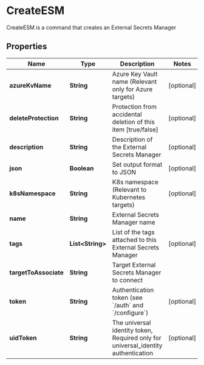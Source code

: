 

# CreateESM

CreateESM is a command that creates an External Secrets Manager
## Properties

Name | Type | Description | Notes
------------ | ------------- | ------------- | -------------
**azureKvName** | **String** | Azure Key Vault name (Relevant only for Azure targets) |  [optional]
**deleteProtection** | **String** | Protection from accidental deletion of this item [true/false] |  [optional]
**description** | **String** | Description of the External Secrets Manager |  [optional]
**json** | **Boolean** | Set output format to JSON |  [optional]
**k8sNamespace** | **String** | K8s namespace (Relevant to Kubernetes targets) |  [optional]
**name** | **String** | External Secrets Manager name | 
**tags** | **List&lt;String&gt;** | List of the tags attached to this External Secrets Manager |  [optional]
**targetToAssociate** | **String** | Target External Secrets Manager to connect | 
**token** | **String** | Authentication token (see &#x60;/auth&#x60; and &#x60;/configure&#x60;) |  [optional]
**uidToken** | **String** | The universal identity token, Required only for universal_identity authentication |  [optional]



